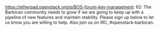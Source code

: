 https://etherpad.openstack.org/p/BOS-forum-key-management: 62: The Barbican community needs to grow if we are going to keep up with a pipeline of new features and maintain stability.  Please sign up below to let us know you are willing to help.  Also join us on IRC, #openstack-barbican.

